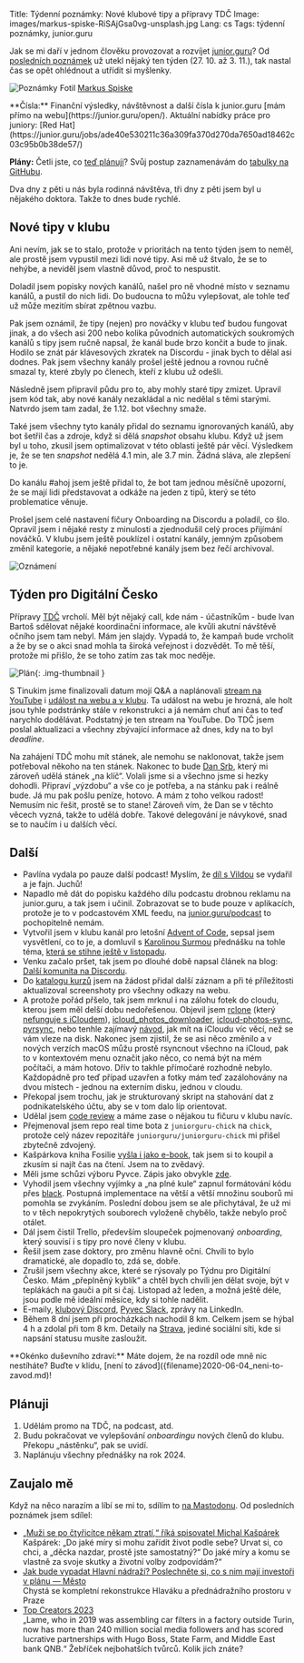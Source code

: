 Title: Týdenní poznámky: Nové klubové tipy a přípravy TDČ
Image: images/markus-spiske-RiSAjGsa0vg-unsplash.jpg
Lang: cs
Tags: týdenní poznámky, junior.guru

Jak se mi daří v jednom člověku provozovat a rozvíjet [junior.guru](https://junior.guru/)?
Od [posledních poznámek]({filename}2023-10-27_tydenni-poznamky-dna-a-oubite-v-sedym-habite.md) už utekl nějaký ten týden (27. 10. až 3. 11.), tak nastal čas se opět ohlédnout a utřídit si myšlenky.

![Poznámky]({static}/images/markus-spiske-RiSAjGsa0vg-unsplash.jpg)
Fotil [Markus Spiske](https://unsplash.com/@markusspiske)

<div class="alert alert-warning" role="alert" markdown="1">
**Čísla:** Finanční výsledky, návštěvnost a další čísla k junior.guru [mám přímo na webu](https://junior.guru/open/).
Aktuální nabídky práce pro juniory: [Red Hat](https://junior.guru/jobs/ade40e530211c36a309fa370d270da7650ad18462c03c95b0b38de57/)

**Plány:** Četli jste, co [teď plánuji]({filename}2023-08-07_letni-pit-stop.md)?
Svůj postup zaznamenávám do [tabulky na GitHubu](https://github.com/orgs/juniorguru/projects/3/).
</div>

Dva dny z pěti u nás byla rodinná návštěva, tři dny z pěti jsem byl u nějakého doktora.
Takže to dnes bude rychlé.

## Nové tipy v klubu

Ani nevím, jak se to stalo, protože v prioritách na tento týden jsem to neměl, ale prostě jsem vypustil mezi lidi nové tipy.
Asi mě už štvalo, že se to nehýbe, a neviděl jsem vlastně důvod, proč to nespustit.

Doladil jsem popisky nových kanálů, našel pro ně vhodné místo v seznamu kanálů, a pustil do nich lidi.
Do budoucna to můžu vylepšovat, ale tohle teď už může mezitím sbírat zpětnou vazbu.

Pak jsem oznámil, že tipy (nejen) pro nováčky v klubu teď budou fungovat jinak, a do všech asi 200 nebo kolika původních automatických soukromých kanálů s tipy jsem ručně napsal, že kanál bude brzo končit a bude to jinak.
Hodilo se znát pár klávesových zkratek na Discordu - jinak bych to dělal asi dodnes.
Pak jsem všechny kanály prošel ještě jednou a rovnou ručně smazal ty, které zbyly po členech, kteří z klubu už odešli.

Následně jsem připravil půdu pro to, aby mohly staré tipy zmizet.
Upravil jsem kód tak, aby nové kanály nezakládal a nic nedělal s těmi starými.
Natvrdo jsem tam zadal, že 1.12. bot všechny smaže.

Také jsem všechny tyto kanály přidal do seznamu ignorovaných kanálů, aby bot šetřil čas a zdroje, když si dělá _snapshot_ obsahu klubu.
Když už jsem byl u toho, zkusil jsem optimalizovat v této oblasti ještě pár věcí.
Výsledkem je, že se ten _snapshot_ nedělá 4.1 min, ale 3.7 min.
Žádná sláva, ale zlepšení to je.

Do kanálu #ahoj jsem ještě přidal to, že bot tam jednou měsíčně upozorní, že se mají lidi představovat a odkáže na jeden z tipů, který se této problematice věnuje.

Prošel jsem celé nastavení fičury Onboarding na Discordu a poladil, co šlo.
Opravil jsem i nějaké resty z minulosti a zjednodušil celý proces přijímání nováčků.
V klubu jsem ještě pouklízel i ostatní kanály, jemným způsobem změnil kategorie, a nějaké nepotřebné kanály jsem bez řečí archivoval.

![Oznámení]({static}/images/screenshot-2023-11-03-at-21-39-25.png)

## Týden pro Digitální Česko

Přípravy [TDČ](https://www.budoucnostjedigitalni.cz) vrcholí.
Měl být nějaký call, kde nám - účastníkům - bude Ivan Bartoš sdělovat nějaké koordinační informace, ale kvůli akutní návštěvě očního jsem tam nebyl.
Mám jen slajdy.
Vypadá to, že kampaň bude vrcholit a že by se o akci snad mohla ta široká veřejnost i dozvědět.
To mě těší, protože mi přišlo, že se toho zatím zas tak moc neděje.

![Plán]({static}/images/screenshot-2023-11-03-at-21-56-31.png){: .img-thumbnail }

S Tinukim jsme finalizovali datum mojí Q&A a naplánovali [stream na YouTube](https://youtube.com/live/9mpIl8kFulA) i [událost na webu a v klubu](https://junior.guru/events/39/).
Ta událost na webu je hrozná, ale holt jsou tyhle podstránky stále v rekonstrukci a já nemám chuť ani čas to teď narychlo dodělávat.
Podstatný je ten stream na YouTube.
Do TDČ jsem poslal aktualizaci a všechny zbývající informace až dnes, kdy na to byl _deadline_.

Na zahájení TDČ mohu mít stánek, ale nemohu se naklonovat, takže jsem potřeboval někoho na ten stánek.
Nakonec to bude [Dan Srb](https://www.linkedin.com/in/danielsrb/), který mi zároveň udělá stánek „na klíč“.
Volali jsme si a všechno jsme si hezky dohodli.
Připraví „výzdobu“ a vše co je potřeba, a na stánku pak i reálně bude.
Já mu pak pošlu peníze, hotovo.
A mám z toho velkou radost!
Nemusím nic řešit, prostě se to stane!
Zároveň vím, že Dan se v těchto věcech vyzná, takže to udělá dobře.
Takové delegování je návykové, snad se to naučím i u dalších věcí.

## Další

-   Pavlína vydala po pauze další podcast!
    Myslím, že [díl s Vildou](https://junior.guru/podcast/19/) se vydařil a je fajn.
    Juchů!
-   Napadlo mě dát do popisku každého dílu podcastu drobnou reklamu na junior.guru, a tak jsem i učinil.
    Zobrazovat se to bude pouze v aplikacích, protože je to v podcastovém XML feedu, na [junior.guru/podcast](https://junior.guru/podcast) to pochopitelně nemám.
-   Vytvořil jsem v klubu kanál pro letošní [Advent of Code](https://adventofcode.com/), sepsal jsem vysvětlení, co to je, a domluvil s [Karolinou Surmou](https://www.linkedin.com/in/karolina-surma-950452b7/) přednášku na tohle téma, [která se stihne ještě v listopadu](https://junior.guru/events/40/).
-   Venku začalo pršet, tak jsem po dlouhé době napsal článek na blog: [Další komunita na Discordu]({filename}/2023-10-28_dalsi-komunita-na-discordu.md).
-   Do [katalogu kurzů](https://junior.guru/courses/) jsem na žádost přidal další záznam a při té příležitosti aktualizoval screenshoty pro všechny odkazy na webu.
-   A protože pořád přšelo, tak jsem mrknul i na zálohu fotek do cloudu, kterou jsem měl delší dobu nedořešenou.
    Objevil jsem [rclone](https://github.com/rclone/rclone/) (který [nefunguje s iCloudem](https://github.com/rclone/rclone/issues/1778)), [icloud_photos_downloader](https://github.com/icloud-photos-downloader/icloud_photos_downloader), [icloud-photos-sync](https://github.com/steilerDev/icloud-photos-sync), [pyrsync](https://github.com/isislovecruft/pyrsync), nebo tenhle zajímavý [návod](https://www.reddit.com/r/osx/comments/vftz9d/how_to_stop_macbook_from_downloading_the_entire/), jak mít na iCloudu víc věcí, než se vám vleze na disk.
    Nakonec jsem zjistil, že se asi něco změnilo a v nových verzích macOS můžu prostě rsyncnout všechno na iCloud, pak to v kontextovém menu označit jako něco, co nemá být na mém počítači, a mám hotovo.
    Dřív to takhle přímočaré rozhodně nebylo.
    Každopádně pro teď případ uzavřen a fotky mám teď zazálohovány na dvou místech - jednou na externím disku, jednou v cloudu.
-   Překopal jsem trochu, jak je strukturovaný skript na stahování dat z podnikatelského účtu, aby se v tom dalo líp orientovat.
-   Udělal jsem [code review](https://github.com/juniorguru/juniorguru-chick/pull/32) a máme zase o nějakou tu fičuru v klubu navíc.
-   Přejmenoval jsem repo real time bota z `juniorguru-chick` na `chick`, protože celý název repozitáře `juniorguru/juniorguru-chick` mi přišel zbytečně zdvojený.
-   Kašpárkova kniha Fosilie [vyšla i jako e-book](https://www.palmknihy.cz/ekniha/fosilie-389616), tak jsem si to koupil a zkusím si najít čas na čtení.
    Jsem na to zvědavý.
-   Měli jsme schůzi výboru Pyvce.
    Zápis jako obvykle [zde](https://docs.pyvec.org/operations/meeting-notes.html).
-   Vyhodil jsem všechny vyjímky a „na plné kule“ zapnul formátování kódu přes [black](https://github.com/psf/black).
    Postupná implementace na větší a větší množinu souborů mi pomohla se zvykáním.
    Poslední dobou jsem se ale přichytával, že už mi to v těch nepokrytých souborech vyloženě chybělo, takže nebylo proč otálet.
-   Dál jsem čistil Trello, především sloupeček pojmenovaný _onboarding_, který souvisí i s tipy pro nové členy v klubu.
-   Řešil jsem zase doktory, pro změnu hlavně oční.
    Chvíli to bylo dramatické, ale dopadlo to, zdá se, dobře.
-   Zrušil jsem všechny akce, které se rýsovaly po Týdnu pro Digitální Česko.
    Mám „přeplněný kyblík“ a chtěl bych chvíli jen dělat svoje, být v teplákách na gauči a pít si čaj.
    Listopad až leden, a možná ještě déle, jsou podle mě ideální měsíce, kdy si tohle nadělit.
-   E-maily, [klubový Discord](https://junior.guru/club/), [Pyvec Slack](https://docs.pyvec.org/operations/support.html#sit-kontaktu), zprávy na LinkedIn.
-   Během 8 dní jsem při procházkách nachodil 8 km. Celkem jsem se hýbal 4 h a zdolal při tom 8 km.
    Detaily na [Strava](https://www.strava.com/athletes/31242569), jediné sociální síti, kde si napsání statusu musíte zasloužit.

<div class="alert alert-warning" role="alert" markdown="1">
**Okénko duševního zdraví:**
Máte dojem, že na rozdíl ode mně nic nestíháte?
Buďte v klidu, [není to závod]({filename}2020-06-04_neni-to-zavod.md)!
</div>

## Plánuji

1.  Udělám promo na TDČ, na podcast, atd.
2.  Budu pokračovat ve vylepšování _onboardingu_ nových členů do klubu.
    Překopu „nástěnku“, pak se uvidí.
3.  Naplánuju všechny přednášky na rok 2024.

## Zaujalo mě

Když na něco narazím a líbí se mi to, sdílím to [na Mastodonu](https://mastodonczech.cz/@honzajavorek).
Od posledních poznámek jsem sdílel:

- [„Muži se po čtyřicítce někam ztratí,“ říká spisovatel Michal Kašpárek](https://www.seznamzpravy.cz/clanek/kultura-muzi-se-po-ctyricitce-nekam-ztrati-rika-spisovatel-michal-kasparek-239175)<br>Kašpárek: „Do jaké míry si mohu zařídit život podle sebe? Urvat si, co chci, a „děcka nazdar, prostě jste samostatný?“ Do jaké míry a komu se vlastně za svoje skutky a životní volby zodpovídám?“
- [Jak bude vypadat Hlavní nádraží? Poslechněte si, co s nim mají investoři v plánu — Město](https://www.buzzsprout.com/2007031)<br>Chystá se kompletní rekonstrukce Hlaváku a přednádražního prostoru v Praze
- [Top Creators 2023](https://www.forbes.com/sites/stevenbertoni/2023/09/26/top-creators-2023/)<br>„Lame, who in 2019 was assembling car filters in a factory outside Turin, now has more than 240 million social media followers and has scored lucrative partnerships with Hugo Boss, State Farm, and Middle East bank QNB.“ Žebříček nejbohatších tvůrců. Kolik jich znáte?
